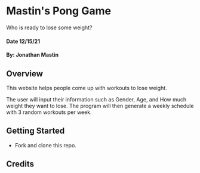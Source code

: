 # Mastin's Pong Game
Who is ready to lose some weight?
#### Date 12/15/21
#### By: Jonathan Mastin

## Overview
This website helps people come up with workouts to lose weight.

The user will input their information such as Gender, Age, and How much weight they want to lose. The program will then generate a weekly schedule with 3 random workouts per week.

## Getting Started
- Fork and clone this repo.

## Credits